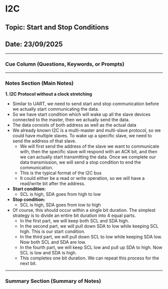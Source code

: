 # I2C

## Topic: Start and Stop Conditions

## Date: 23/09/2025 

---

### Cue Column (Questions, Keywords, or Prompts)

---

### Notes Section (Main Notes)

**1. I2C Protocol without a clock stretching**
- Similar to UART, we need to send start and stop communication before we actually start communicating the data.
- So we have start condition which will wake up all the slave devices connected to the master, then we actually send the data.
- The data consists of both address as well as the actual data
- We already known I2C is a multi-master and multi-slave protocol, so we could have multiple slaves. To wake up a specific slave, we need to send the address of that slave.
  - We will first send the address of the slave we want to communicate with, then the specific slave will respond with an ACK bit, and then we can actually start transmitting the data. Once we complete our data transmission, we will send a stop condition to end the communication.
  - This is the typical format of the I2C bus
  - It could either be a read or write operation, so we will have a read/write bit after the address.
- **Start condition:**
  - SCL is high, SDA goes from high to low
- **Stop condition:**
  - SCL is high, SDA goes from low to high
- Of course, this should occur within a single bit duration. The simplest strategy is to divide an entire bit duration into 4 equal parts.
  - In the first part, we will keep both SCL and SDA high.
  - In the second part, we will pull down SDA to low while keeping SCL high. This is our start condition.
  - In the third part, we will pull down SCL to low while keeping SDA low. Now both SCL and SDA are low.
  - In the fourth part, we will keep SCL low and pull up SDA to high. Now SCL is low and SDA is high.
  - This completes one bit duration. We can repeat this process for the next bit.

---

### Summary Section (Summary of Notes)
